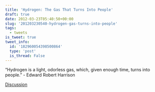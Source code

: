 ```yaml
---
title: 'Hydrogen: The Gas That Turns Into People'
draft: true
date: 2012-03-23T05:40:50+00:00
slug: '201203230540-hydrogen-gas-turns-into-people'
tags:
  - tweets
is_tweet: true
tweet_info:
  id: '182960054398500864'
  type: 'post'
  is_thread: False
---
```




“Hydrogen is a light, odorless gas, which, given enough time, turns into people.” - Edward Robert Harrison

[Discussion](https://x.com/sytelus/status/182960054398500864)
